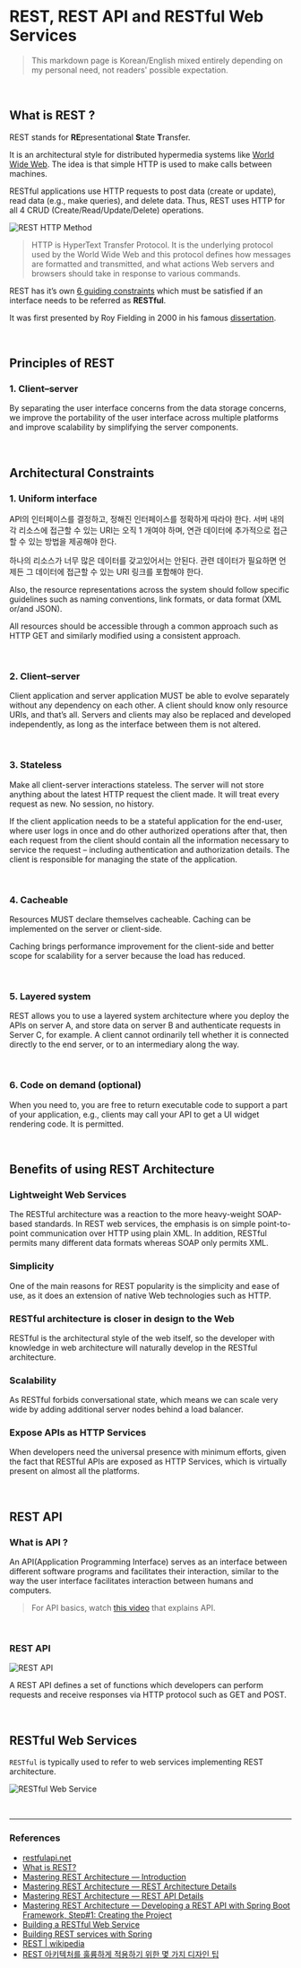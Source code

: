 # REST, REST API and RESTful Web Services

> This markdown page is Korean/English mixed entirely depending on my personal need, not readers' possible expectation.

<br>

## What is REST ?

REST stands for <b>RE</b>presentational <b>S</b>tate <b>T</b>ransfer.

It is an architectural style for distributed hypermedia systems like [World Wide Web](https://ko.wikipedia.org/wiki/%EC%9B%94%EB%93%9C_%EC%99%80%EC%9D%B4%EB%93%9C_%EC%9B%B9). The idea is that simple HTTP is used to make calls between machines.

RESTful applications use HTTP requests to post data (create or update), read data (e.g., make queries), and delete data. Thus, REST uses HTTP for all 4 CRUD (Create/Read/Update/Delete) operations.

![REST HTTP Method](./../img/restHttpMethod.jpeg)

> HTTP is HyperText Transfer Protocol. It is the underlying protocol used by the World Wide Web and this protocol defines how messages are formatted and transmitted, and what actions Web servers and browsers should take in response to various commands.

REST has it’s own [6 guiding constraints](https://restfulapi.net/rest-architectural-constraints/) which must be satisfied if an interface needs to be referred as <strong>RESTful</strong>.

It was first presented by Roy Fielding in 2000 in his famous [dissertation](https://www.ics.uci.edu/~fielding/pubs/dissertation/rest_arch_style.htm).

<br>

## Principles of REST

### 1. Client–server

By separating the user interface concerns from the data storage concerns, we improve the portability of the user interface across multiple platforms and improve scalability by simplifying the server components.

<br>

## Architectural Constraints

### 1. Uniform interface

API의 인터페이스를 결정하고, 정해진 인터페이스를 정확하게 따라야 한다. 서버 내의 각 리소스에 접근할 수 있는 URI는 오직 1 개여야 하며, 연관 데이터에 추가적으로 접근할 수 있는 방법을 제공해야 한다.

하나의 리소스가 너무 많은 데이터를 갖고있어서는 안된다. 관련 데이터가 필요하면 언제든 그 데이터에 접근할 수 있는 URI 링크를 포함해야 한다.

Also, the resource representations across the system should follow specific guidelines such as naming conventions, link formats, or data format (XML or/and JSON).

All resources should be accessible through a common approach such as HTTP GET and similarly modified using a consistent approach.

<br>

### 2. Client–server

Client application and server application MUST be able to evolve separately without any dependency on each other. A client should know only resource URIs, and that’s all. Servers and clients may also be replaced and developed independently, as long as the interface between them is not altered.

<br>

### 3. Stateless

Make all client-server interactions stateless. The server will not store anything about the latest HTTP request the client made. It will treat every request as new. No session, no history.

If the client application needs to be a stateful application for the end-user, where user logs in once and do other authorized operations after that, then each request from the client should contain all the information necessary to service the request – including authentication and authorization details. The client is responsible for managing the state of the application.

<br>

### 4. Cacheable

Resources MUST declare themselves cacheable. Caching can be implemented on the server or client-side.

Caching brings performance improvement for the client-side and better scope for scalability for a server because the load has reduced.

<br>

### 5. Layered system

REST allows you to use a layered system architecture where you deploy the APIs on server A, and store data on server B and authenticate requests in Server C, for example. A client cannot ordinarily tell whether it is connected directly to the end server, or to an intermediary along the way.

<br>

### 6. Code on demand (optional)

When you need to, you are free to return executable code to support a part of your application, e.g., clients may call your API to get a UI widget rendering code. It is permitted.

<br>

## Benefits of using REST Architecture

### Lightweight Web Services

The RESTful architecture was a reaction to the more heavy-weight SOAP-based standards. In REST web services, the emphasis is on simple point-to-point communication over HTTP using plain XML. In addition, RESTful permits many different data formats whereas SOAP only permits XML.

### Simplicity

One of the main reasons for REST popularity is the simplicity and ease of use, as it does an extension of native Web technologies such as HTTP.

### RESTful architecture is closer in design to the Web

RESTful is the architectural style of the web itself, so the developer with knowledge in web architecture will naturally develop in the RESTful architecture.

### Scalability

As RESTful forbids conversational state, which means we can scale very wide by adding additional server nodes behind a load balancer.

### Expose APIs as HTTP Services

When developers need the universal presence with minimum efforts, given the fact that RESTful APIs are exposed as HTTP Services, which is virtually present on almost all the platforms.

<br>

## REST API

### What is API ?

An API(Application Programming Interface) serves as an interface between different software programs and facilitates their interaction, similar to the way the user interface facilitates interaction between humans and computers.

> For API basics, watch [this video](https://www.youtube.com/watch?v=s7wmiS2mSXY) that explains API.

<br>

### REST API

![REST API](./../img/restapi.png)

A REST API defines a set of functions which developers can perform requests and receive responses via HTTP protocol such as GET and POST.

<br>

## RESTful Web Services

`RESTful` is typically used to refer to web services implementing REST architecture.

![RESTful Web Service](./../img/restful.png)

<br>

---

### References

- [restfulapi.net](https://restfulapi.net/)
- [What is REST?](https://www.codecademy.com/articles/what-is-rest)
- [Mastering REST Architecture — Introduction](https://medium.com/@ahmetozlu93/mastering-rest-architecture-introduction-28f7f2d67a7)
- [Mastering REST Architecture — REST Architecture Details](https://medium.com/@ahmetozlu93/mastering-rest-architecture-rest-architecture-details-e47ec659f6bc)
- [Mastering REST Architecture — REST API Details](https://medium.com/@ahmetozlu93/mastering-rest-architecture-rest-api-details-f560e4d93f2)
- [Mastering REST Architecture — Developing a REST API with Spring Boot Framework, Step#1: Creating the Project](https://medium.com/@ahmetozlu93/mastering-rest-architecture-developing-a-rest-api-with-spring-boot-framework-step-1-creating-d7796066862b)
- [Building a RESTful Web Service](https://spring.io/guides/gs/rest-service/)
- [Building REST services with Spring](https://spring.io/guides/tutorials/bookmarks/)
- [REST | wikipedia](https://ko.wikipedia.org/wiki/REST)
- [REST 아키텍처를 훌륭하게 적용하기 위한 몇 가지 디자인 팁](https://spoqa.github.io/2012/02/27/rest-introduction.html)
